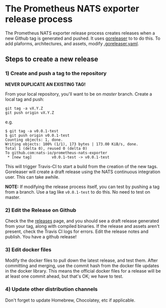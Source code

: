 # The Prometheus NATS exporter release process

The Prometheus NATS exporter release process creates releases when a new Github tag is generated and pushed.  It uses [goreleaser](https://goreleaser.com/) to to do this.  To add plaforms, architectures, and assets, modify [.goreleaser.yaml](.goreleaser.yml).

## Steps to create a new release

### 1) Create and push a tag to the repository

**NEVER DUPLICATE AN EXISTING TAG!**

From your local repository, you'll want to be on *master* branch.  Create a local tag and push:

```text
git tag -a vX.Y.Z
git push origin vX.Y.Z
```

e.g. 

```text
$ git tag -a v0.0.1-test
$ git push origin v0.0.1-test
Counting objects: 1, done.
Writing objects: 100% (1/1), 173 bytes | 173.00 KiB/s, done.
Total 1 (delta 0), reused 0 (delta 0)
To github.com:nats-io/prometheus-nats-exporter
 * [new tag]         v0.0.1-test -> v0.0.1-test
```

This will trigger Travis-CI to start a build from the creation of the new tags.  Goreleaser will create a draft release using the NATS continuous integration user.  This can take awhile.

**NOTE:**  If modifying the release process itself, you can test by pushing a tag from a branch.  Use a tag like `v0.0.1-test` to do this.  No need to test on master.

### 2) Edit the Release on Github

Check the the [releases](https://github.com/nats-io/prometheus-nats-exporter/releases) page, and you should see a draft release generated from your tag, along with compiled binaries.  If the release and assets aren't present, check the Travis CI logs for errors.  Edit the release notes and publish.  You have a github release!

### 3) Edit docker files

Modify the docker files to pull down the latest release, and test them.  After committing and merging, use the commit hash from the docker file updates in the docker library.  This means the official docker files for a release will be at least one commit ahead, but that's OK; we have to test.

### 4) Update other distribution channels

Don't forget to update Homebrew, Chocolatey, etc if applicable.
